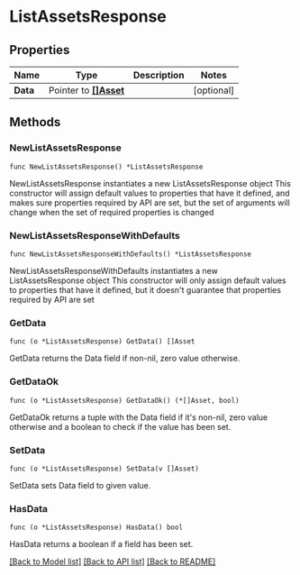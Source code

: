# ListAssetsResponse

## Properties

Name | Type | Description | Notes
------------ | ------------- | ------------- | -------------
**Data** | Pointer to [**[]Asset**](Asset.md) |  | [optional] 

## Methods

### NewListAssetsResponse

`func NewListAssetsResponse() *ListAssetsResponse`

NewListAssetsResponse instantiates a new ListAssetsResponse object
This constructor will assign default values to properties that have it defined,
and makes sure properties required by API are set, but the set of arguments
will change when the set of required properties is changed

### NewListAssetsResponseWithDefaults

`func NewListAssetsResponseWithDefaults() *ListAssetsResponse`

NewListAssetsResponseWithDefaults instantiates a new ListAssetsResponse object
This constructor will only assign default values to properties that have it defined,
but it doesn't guarantee that properties required by API are set

### GetData

`func (o *ListAssetsResponse) GetData() []Asset`

GetData returns the Data field if non-nil, zero value otherwise.

### GetDataOk

`func (o *ListAssetsResponse) GetDataOk() (*[]Asset, bool)`

GetDataOk returns a tuple with the Data field if it's non-nil, zero value otherwise
and a boolean to check if the value has been set.

### SetData

`func (o *ListAssetsResponse) SetData(v []Asset)`

SetData sets Data field to given value.

### HasData

`func (o *ListAssetsResponse) HasData() bool`

HasData returns a boolean if a field has been set.


[[Back to Model list]](../README.md#documentation-for-models) [[Back to API list]](../README.md#documentation-for-api-endpoints) [[Back to README]](../README.md)


